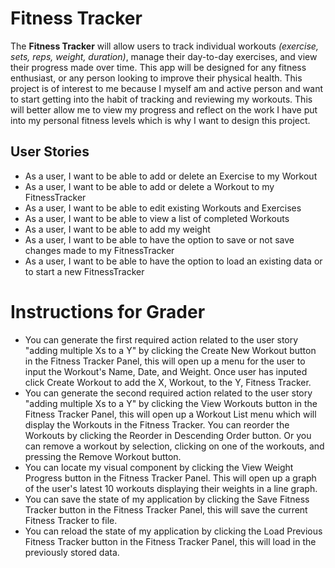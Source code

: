 # Fitness Tracker

The **Fitness Tracker** will allow users to track individual workouts *(exercise, sets, reps, weight, duration)*, 
manage their day-to-day exercises, and view their progress made over time. 
This app will be designed for any fitness enthusiast, or any person looking to improve their physical health.
This project is of interest to me because I myself am and active person and want to start getting into the habit of
tracking and reviewing my workouts. This will better allow me to view my progress and reflect on the work I have
put into my personal fitness levels which is why I want to design this project.


## User Stories

- As a user, I want to be able to add or delete an Exercise to my Workout
- As a user, I want to be able to add or delete a Workout to my FitnessTracker
- As a user, I want to be able to edit existing Workouts and Exercises
- As a user, I want to be able to view a list of completed Workouts
- As a user, I want to be able to add my weight
- As a user, I want to be able to have the option to save or not save changes made to my FitnessTracker
- As a user, I want to be able to have the option to load an existing data or to start a new FitnessTracker


# Instructions for Grader

- You can generate the first required action related to the user story "adding multiple Xs to a Y" by clicking the Create New Workout button in the Fitness Tracker Panel, this will open up a menu for the user to input the Workout's Name, Date, and Weight. Once user has inputed click Create Workout to add the X, Workout, to the Y,  Fitness Tracker.
- You can generate the second required action related to the user story "adding multiple Xs to a Y" by clicking the View Workouts button in the Fitness Tracker Panel, this will open up a Workout List menu which will display the Workouts in the Fitness Tracker. You can reorder the Workouts by clicking the Reorder in Descending Order button. Or you can remove a workout by selection, clicking on one of the workouts, and pressing the Remove Workout button.
- You can locate my visual component by clicking the View Weight Progress button in the Fitness Tracker Panel. This will open up a graph of the user's latest 10 workouts displaying their weights in a line graph.
- You can save the state of my application by clicking the Save Fitness Tracker button in the Fitness Tracker Panel, this will save the current Fitness Tracker to file.
- You can reload the state of my application by clicking the Load Previous Fitness Tracker button in the Fitness Tracker Panel, this will load in the previously stored data.
